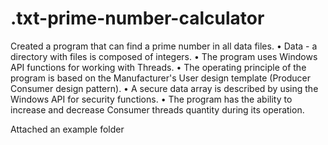 # .txt-prime-number-calculator

Created a program that can find a prime number in all data files.
• Data - a directory with files is composed of integers.
• The program  uses Windows API functions for working with Threads.
• The operating principle of the program is based on the Manufacturer's User design template (Producer Consumer design pattern).
• A secure data array is described by using the Windows API for security functions.
• The program has the ability to increase and decrease Consumer threads quantity during its operation.

Attached an example folder
